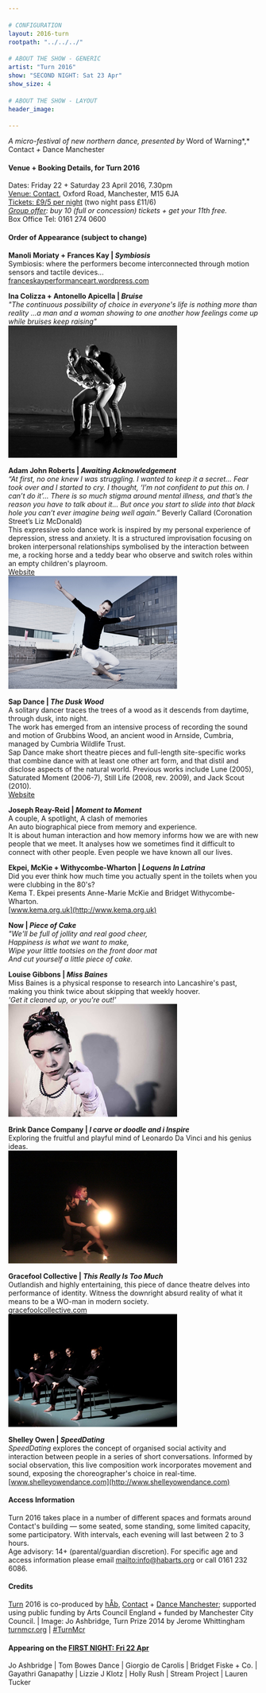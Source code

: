 ```yaml
---

# CONFIGURATION
layout: 2016-turn
rootpath: "../../../"

# ABOUT THE SHOW - GENERIC
artist: "Turn 2016"
show: "SECOND NIGHT: Sat 23 Apr"
show_size: 4

# ABOUT THE SHOW - LAYOUT
header_image:

---
```

*A micro-festival of new northern dance, presented by* Word of Warning*,* Contact *+* Dance Manchester
        
#### Venue + Booking Details, for Turn 2016              
Dates: Friday 22 + Saturday 23 April 2016, 7.30pm       
<a href="http://contactmcr.com/visit/getting-here" target="_blank">Venue: Contact</a>, Oxford Road, Manchester, M15 6JA         
<a href="http://contactmcr.com/whats-on/47093-turn-2016/booking" target="_blank">Tickets: £9/5 per night</a> (two night pass £11/6)        
*<a href="http://www.contactmcr.com/ticketoffers" target="_blank">Group offer</a>: buy 10 (full or concession) tickets + get your 11th free.*        
Box Office Tel: 0161 274 0600                

#### Order of Appearance (subject to change)           
**Manoli Moriaty + Frances Kay | *Symbiosis***      
Symbiosis: where the performers become interconnected through motion sensors and tactile devices...      
 [franceskayperformanceart.wordpress.com](https://franceskayperformanceart.wordpress.com/symbiosis/)      

**Ina Colizza + Antonello Apicella | *Bruise***     
*"The continuous possibility of choice in everyone's life is nothing more than reality ...a man and a woman showing to one another how feelings come up while bruises keep raising"*    
![Ina Colizza](Ina-Colizza.jpg)                
	
**Adam John Roberts | *Awaiting Acknowledgement***     
*“At first, no one knew I was struggling. I wanted to keep it a secret… Fear took over and I started to cry. I thought, ‘I’m not confident to put this on. I can’t do it’… There is so much stigma around mental illness, and that’s the reason you have to talk about it… But once you start to slide into that black hole you can’t ever imagine being well again.”*  Beverly Callard (Coronation Street’s Liz McDonald)     
This expressive solo dance work is inspired by my personal experience of depression, stress and anxiety. It is a structured improvisation focusing on broken interpersonal relationships symbolised by the interaction between me, a rocking horse and a teddy bear who observe and switch roles within an empty children's playroom.      
[Website](http://adamrob1.wix.com/adamjohnroberts)     
![Adam John Roberts](Adam.jpg)         

**Sap Dance | *The Dusk Wood***     
A solitary dancer traces the trees of a wood as it descends from daytime, through dusk, into night.     
The work has emerged from an intensive process of recording the sound and motion of Grubbins Wood, an ancient wood in Arnside, Cumbria, managed by Cumbria Wildlife Trust.    
Sap Dance make short theatre pieces and full-length site-specific works that combine dance with at least one other art form, and that distil and disclose aspects of the natural world. Previous works include Lune (2005), Saturated Moment (2006-7), Still Life (2008, rev. 2009), and Jack Scout (2010).     
[Website](http://www.lancaster.ac.uk/fass/projects/jackscout/)       
 
**Joseph Reay-Reid | *Moment to Moment***          
A couple, A spotlight, A clash of memories     
An auto biographical piece from memory and experience.     
It is about human interaction and how memory informs how we are with new people that we meet. It analyses how we sometimes find it difficult to connect with other people. Even people we have known all our lives.         
 	
**Ekpei, McKie + Withycombe-Wharton | *Loquens In Latrina***     
Did you ever think how much time you actually spent in the toilets when you were clubbing in the 80's?      
Kema T. Ekpei presents Anne-Marie McKie and Bridget Withycombe-Wharton.     
[www.kema.org.uk](http://www.kema.org.uk)          

**Now | *Piece of Cake***    
*"We'll be full of jollity and real good cheer,     
Happiness is what we want to make,        
Wipe your little tootsies on the front door mat     
And cut yourself a little piece of cake.*    

**Louise Gibbons | *Miss Baines***     
Miss Baines is a physical response to research into Lancashire's past, making you think twice about skipping that weekly hoover.     
*'Get it cleaned up, or you're out!'*     
![Louise Gibbons](Louise-Gibbons.jpg) 

**Brink Dance Company | *I carve or doodle and i Inspire***        
Exploring the fruitful and playful mind of Leonardo Da Vinci and his genius ideas.      
![Brink Dance](brink.jpg)     

**Gracefool Collective | *This Really Is Too Much***    
Outlandish and highly entertaining, this piece of dance theatre delves into performance of identity. Witness the downright absurd reality of what it means to be a WO-man in modern society.     
[gracefoolcollective.com](http://gracefoolcollective.com)    
![Gracefool Collective](Gracefool.jpg)     

**Shelley Owen | *SpeedDating***    
*SpeedDating* explores the concept of organised social activity and interaction between people in a series of short conversations. Informed by social observation, this live composition work incorporates movement and sound, exposing the choreographer's choice in real-time.	    
[www.shelleyowendance.com](http://www.shelleyowendance.com)       
         
#### Access Information         
Turn 2016 takes place in a number of different spaces and formats around Contact's building — some seated, some standing, some limited capacity, some participatory. With intervals, each evening will last between 2 to 3 hours.<br>Age advisory: 14+ (parental/guardian discretion). For specific age and access information please email <mailto:info@habarts.org> or call 0161 232 6086.            
       
#### Credits         
[Turn](/hab/turn) 2016 is co-produced by [hÅb](/hab), <a href="http://contactmcr.com" target="_blank">Contact</a> + <a href="http://www.digm.org" target="_blank">Dance Manchester</a>; supported using public funding by Arts Council England + funded by Manchester City Council. | Image: Jo Ashbridge, Turn Prize 2014 by Jerome Whittingham          
<a href="http://turnmcr.org" target="_blank">turnmcr.org</a> | <a href="http://twitter.com/hashtag/TurnMcr" target="_blank">#TurnMcr</a>          
         
#### Appearing on the [FIRST NIGHT: Fri 22 Apr](/current/2016-turn/fri)          
Jo Ashbridge | Tom Bowes Dance | Giorgio de Carolis | Bridget Fiske + Co. | Gayathri Ganapathy | Lizzie J Klotz | Holly Rush | Stream Project | Lauren Tucker
